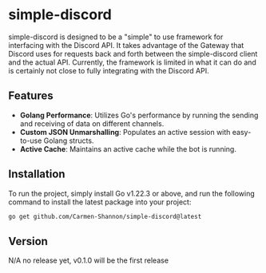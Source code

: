 # simple-discord

simple-discord is designed to be a "simple" to use framework for interfacing with the Discord API. It takes advantage of the Gateway that Discord uses for requests back and forth between the simple-discord client and the actual API. Currently, the framework is limited in what it can do and is certainly not close to fully integrating with the Discord API.

## Features

- **Golang Performance**: Utilizes Go's performance by running the sending and receiving of data on different channels.
- **Custom JSON Unmarshalling**: Populates an active session with easy-to-use Golang structs.
- **Active Cache**: Maintains an active cache while the bot is running.

## Installation

To run the project, simply install Go v1.22.3 or above, and run the following command to install the latest package into your project:

```sh
go get github.com/Carmen-Shannon/simple-discord@latest
```

## Version
N/A no release yet, v0.1.0 will be the first release
